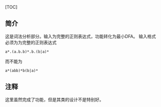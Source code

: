 [TOC]
## 简介
这是词法分析部分。输入为完整的正则表达式，功能转化为最小DFA。
输入格式必须为为完整的正则表达式
```
a*.(a.b.b)*.b.(b|a)*
```
而不能为
```
a*(abb)*b(b|a)*
```
## 注释
这里虽然完成了功能，但是其类的设计不是特别好。